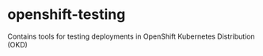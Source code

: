 # openshift-testing
Contains tools for testing deployments in OpenShift Kubernetes Distribution (OKD)
